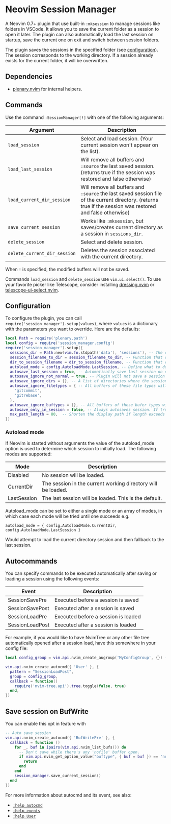 # Neovim Session Manager

A Neovim 0.7+ plugin that use built-in `:mksession` to manage sessions like folders in VSCode. It allows you to save the current folder as a session to open it later. The plugin can also automatically load the last session on startup, save the current one on exit and switch between session folders.

The plugin saves the sessions in the specified folder (see [configuration](#configuration)). The session corresponds to the working directory. If a session already exists for the current folder, it will be overwritten.

## Dependencies

- [plenary.nvim](https://github.com/nvim-lua/plenary.nvim) for internal helpers.

## Commands

Use the command `:SessionManager[!]` with one of the following arguments:

| Argument                     | Description                                                                                  |
| -----------------------------| -------------------------------------------------------------------------------------------- |
| `load_session`               | Select and load session. (Your current session won't appear on the list).                    |
| `load_last_session`          | Will remove all buffers and `:source` the last saved session. (returns true if the session was restored and false otherwise) |
| `load_current_dir_session`   | Will remove all buffers and `:source` the last saved session file of the current directory. (returns true if the session was restored and false otherwise) |
| `save_current_session`       | Works like `:mksession`, but saves/creates current directory as a session in `sessions_dir`. |
| `delete_session`             | Select and delete session.                                                                   |
| `delete_current_dir_session`| Deletes the session associated with the current directory.                                   |

When `!` is specified, the modified buffers will not be saved.

Commands `load_session` and `delete_session` use `vim.ui.select()`. To use your favorite picker like Telescope, consider installing [dressing.nvim](https://github.com/stevearc/dressing.nvim) or [telescope-ui-select.nvim](https://github.com/nvim-telescope/telescope-ui-select.nvim).

## Configuration

To configure the plugin, you can call `require('session_manager').setup(values)`, where `values` is a dictionary with the parameters you want to override. Here are the defaults:

```lua
local Path = require('plenary.path')
local config = require('session_manager.config')
require('session_manager').setup({
  sessions_dir = Path:new(vim.fn.stdpath('data'), 'sessions'), -- The directory where the session files will be saved.
  session_filename_to_dir = session_filename_to_dir, -- Function that replaces symbols into separators and colons to transform filename into a session directory.
  dir_to_session_filename = dir_to_session_filename, -- Function that replaces separators and colons into special symbols to transform session directory into a filename. Should use `vim.uv.cwd()` if the passed `dir` is `nil`.
  autoload_mode = config.AutoloadMode.LastSession, -- Define what to do when Neovim is started without arguments. 
  autosave_last_session = true, -- Automatically save last session on exit and on session switch.
  autosave_ignore_not_normal = true, -- Plugin will not save a session when no buffers are opened, or all of them aren't writable or listed.
  autosave_ignore_dirs = {}, -- A list of directories where the session will not be autosaved.
  autosave_ignore_filetypes = { -- All buffers of these file types will be closed before the session is saved.
    'gitcommit',
    'gitrebase',
  },
  autosave_ignore_buftypes = {}, -- All buffers of these bufer types will be closed before the session is saved.
  autosave_only_in_session = false, -- Always autosaves session. If true, only autosaves after a session is active.
  max_path_length = 80,  -- Shorten the display path if length exceeds this threshold. Use 0 if don't want to shorten the path at all.
})
```

### Autoload mode

If Neovim is started without arguments the value of the autoload_mode option is used to determine which session to initially load. The following modes are supported:

| Mode | Description |
| --- | --- |
| Disabled | No session will be loaded. |
| CurrentDir | The session in the current working directory will be loaded. |
| LastSession | The last session will be loaded. This is the default.|

Autoload_mode can be set to either a single mode or an array of modes, in which
case each mode will be tried until one succeeds e.g.

```
autoload_mode = { config.AutoloadMode.CurrentDir, config.AutoloadMode.LastSession }
```

Would attempt to load the current directory session and then fallback to the last session.


## Autocommands

You can specify commands to be executed automatically after saving or loading a session using the following events:

| Event           | Description                         |
| --------------- | ----------------------------------- |
| SessionSavePre  | Executed before a session is saved  |
| SessionSavePost | Executed after a session is saved   |
| SessionLoadPre  | Executed before a session is loaded |
| SessionLoadPost | Executed after a session is loaded  |

For example, if you would like to have NvimTree or any other file tree automatically opened after a session load, have this somewhere in your config file:

```lua
local config_group = vim.api.nvim_create_augroup('MyConfigGroup', {}) -- A global group for all your config autocommands

vim.api.nvim_create_autocmd({ 'User' }, {
  pattern = "SessionLoadPost",
  group = config_group,
  callback = function()
    require('nvim-tree.api').tree.toggle(false, true)
  end,
})
```

## Save session on BufWrite

You can enable this opt in feature with

```lua
-- Auto save session
vim.api.nvim_create_autocmd({ 'BufWritePre' }, {
  callback = function ()
    for _, buf in ipairs(vim.api.nvim_list_bufs()) do
      -- Don't save while there's any 'nofile' buffer open.
      if vim.api.nvim_get_option_value("buftype", { buf = buf }) == 'nofile' then
        return
      end
    end
    session_manager.save_current_session()
  end
})
```

For more information about autocmd and its event, see also:

- [`:help autocmd`](https://neovim.io/doc/user/autocmd.html)
- [`:help events`](https://neovim.io/doc/user/autocmd.html#events)
- [`:help User`](https://neovim.io/doc/user/autocmd.html#User)
